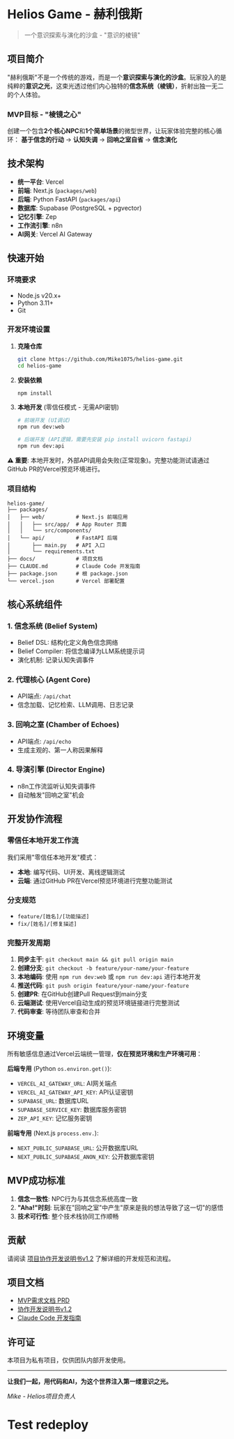 # Helios Game - 赫利俄斯

> 一个意识探索与演化的沙盒 - "意识的棱镜"

## 项目简介

"赫利俄斯"不是一个传统的游戏，而是一个**意识探索与演化的沙盒**。玩家投入的是纯粹的**意识之光**，这束光透过他们内心独特的**信念系统（棱镜）**，折射出独一无二的个人体验。

### MVP目标 - "棱镜之心"

创建一个包含**2个核心NPC**和**1个简单场景**的微型世界，让玩家体验完整的核心循环：
**基于信念的行动** → **认知失调** → **回响之室自省** → **信念演化**

## 技术架构

- **统一平台**: Vercel
- **前端**: Next.js (`packages/web`)
- **后端**: Python FastAPI (`packages/api`)
- **数据库**: Supabase (PostgreSQL + pgvector)
- **记忆引擎**: Zep
- **工作流引擎**: n8n
- **AI网关**: Vercel AI Gateway

## 快速开始

### 环境要求

- Node.js v20.x+
- Python 3.11+
- Git

### 开发环境设置

1. **克隆仓库**
   ```bash
   git clone https://github.com/Mike1075/helios-game.git
   cd helios-game
   ```

2. **安装依赖**
   ```bash
   npm install
   ```

3. **本地开发** (零信任模式 - 无需API密钥)
   ```bash
   # 前端开发 (UI调试)
   npm run dev:web
   
   # 后端开发 (API逻辑，需要先安装 pip install uvicorn fastapi)
   npm run dev:api
   ```

**⚠️ 重要**: 本地开发时，外部API调用会失败(正常现象)。完整功能测试请通过GitHub PR的Vercel预览环境进行。

### 项目结构

```
helios-game/
├── packages/
│   ├── web/          # Next.js 前端应用
│   │   ├── src/app/  # App Router 页面
│   │   └── src/components/
│   └── api/          # FastAPI 后端
│       ├── main.py   # API 入口
│       └── requirements.txt
├── docs/             # 项目文档
├── CLAUDE.md         # Claude Code 开发指南
├── package.json      # 根 package.json
└── vercel.json       # Vercel 部署配置
```

## 核心系统组件

### 1. 信念系统 (Belief System)
- Belief DSL: 结构化定义角色信念网络
- Belief Compiler: 将信念编译为LLM系统提示词
- 演化机制: 记录认知失调事件

### 2. 代理核心 (Agent Core)
- API端点: `/api/chat`
- 信念加载、记忆检索、LLM调用、日志记录

### 3. 回响之室 (Chamber of Echoes)
- API端点: `/api/echo`
- 生成主观的、第一人称因果解释

### 4. 导演引擎 (Director Engine)
- n8n工作流监听认知失调事件
- 自动触发"回响之室"机会

## 开发协作流程

### 零信任本地开发工作流

我们采用"零信任本地开发"模式：
- **本地**: 编写代码、UI开发、离线逻辑测试
- **云端**: 通过GitHub PR在Vercel预览环境进行完整功能测试

### 分支规范
- `feature/[姓名]/[功能描述]`
- `fix/[姓名]/[修复描述]`

### 完整开发周期
1. **同步主干**: `git checkout main && git pull origin main`
2. **创建分支**: `git checkout -b feature/your-name/your-feature`
3. **本地编码**: 使用 `npm run dev:web` 或 `npm run dev:api` 进行本地开发
4. **推送代码**: `git push origin feature/your-name/your-feature`
5. **创建PR**: 在GitHub创建Pull Request到main分支
6. **云端测试**: 使用Vercel自动生成的预览环境链接进行完整测试
7. **代码审查**: 等待团队审查和合并

## 环境变量

所有敏感信息通过Vercel云端统一管理，**仅在预览环境和生产环境可用**：

**后端专用** (Python `os.environ.get()`):
- `VERCEL_AI_GATEWAY_URL`: AI网关端点
- `VERCEL_AI_GATEWAY_API_KEY`: API认证密钥
- `SUPABASE_URL`: 数据库URL
- `SUPABASE_SERVICE_KEY`: 数据库服务密钥
- `ZEP_API_KEY`: 记忆服务密钥

**前端专用** (Next.js `process.env.`):
- `NEXT_PUBLIC_SUPABASE_URL`: 公开数据库URL
- `NEXT_PUBLIC_SUPABASE_ANON_KEY`: 公开数据库密钥

## MVP成功标准

1. **信念一致性**: NPC行为与其信念系统高度一致
2. **"Aha!"时刻**: 玩家在"回响之室"中产生"原来是我的想法导致了这一切"的感悟
3. **技术可行性**: 整个技术栈协同工作顺畅

## 贡献

请阅读 [项目协作开发说明书v1.2](./docs/Helios项目协作开发说明书1.2.md) 了解详细的开发规范和流程。

## 项目文档

- [MVP需求文档 PRD](./docs/Helios项目MVP说明书PRD1.0.md)
- [协作开发说明书v1.2](./docs/Helios项目协作开发说明书1.2.md)
- [Claude Code 开发指南](./CLAUDE.md)

## 许可证

本项目为私有项目，仅供团队内部开发使用。

---

**让我们一起，用代码和AI，为这个世界注入第一缕意识之光。**

*Mike - Helios项目负责人*

# Test redeploy